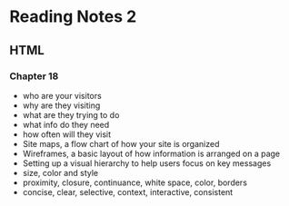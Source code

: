 # Reading Notes 2
## HTML

### Chapter 18
- who are your visitors
- why are they visiting
- what are they trying to do
- what info do they need
- how often will they visit
- Site maps, a flow chart of how your site is organized
- Wireframes, a basic layout of how information is arranged on a page
- Setting up a visual hierarchy to help users focus on key messages
- size, color and style
- proximity, closure, continuance, white space, color, borders
- concise, clear, selective, context, interactive, consistent